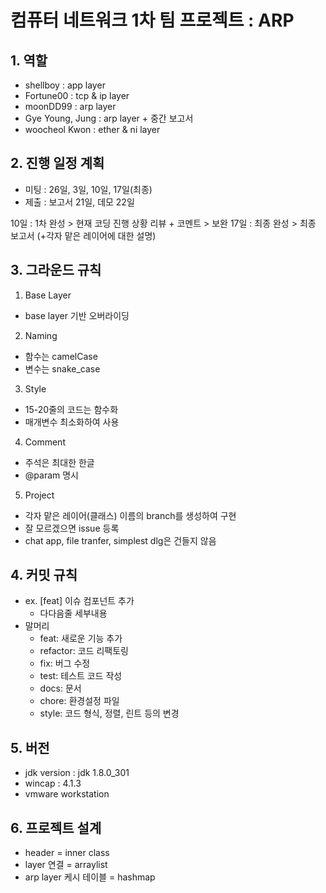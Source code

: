 # 컴퓨터 네트워크 1차 팀 프로젝트 : ARP

## 1. 역할

- shellboy : app layer
- Fortune00 : tcp & ip layer
- moonDD99 : arp layer
- Gye Young, Jung : arp layer + 중간 보고서
- woocheol Kwon : ether & ni layer


## 2. 진행 일정 계획

- 미팅 : 26일, 3일, 10일, 17일(최종)
- 제출 : 보고서 21일, 데모 22일

10일 : 1차 완성 > 현재 코딩 진행 상황 리뷰 + 코멘트 > 보완
17일 : 최종 완성 > 최종 보고서 (+각자 맡은 레이어에 대한 설명)


## 3. 그라운드 규칙

1. Base Layer
- base layer 기반 오버라이딩

2. Naming
- 함수는 camelCase
- 변수는 snake_case

3. Style
- 15-20줄의 코드는 함수화
- 매개변수 최소화하여 사용

4. Comment
- 주석은 최대한 한글
- @param 명시

5. Project
- 각자 맡은 레이어(클래스) 이름의 branch를 생성하여 구현
- 잘 모르겠으면 issue 등록
- chat app, file tranfer, simplest dlg은 건들지 않음


## 4. 커밋 규칙
- ex. [feat] 이슈 컴포넌트 추가
  - 다다음줄 세부내용
- 말머리
  - feat: 새로운 기능 추가
  - refactor: 코드 리팩토링
  - fix: 버그 수정
  - test: 테스트 코드 작성
  - docs: 문서
  - chore: 환경설정 파일
  - style: 코드 형식, 정렬, 린트 등의 변경


## 5. 버전

- jdk version : jdk 1.8.0_301
- wincap : 4.1.3
- vmware workstation


## 6. 프로젝트 설계

- header = inner class
- layer 연결 = arraylist
- arp layer 케시 테이블 = hashmap
